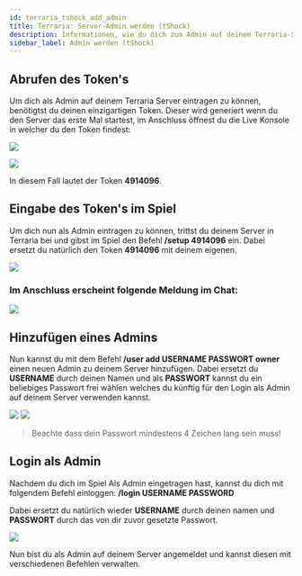 ```yaml
---
id: terraria_tshock_add_admin
title: Terraria: Server-Admin werden (tShock)
description: Informationen, wie du dich zum Admin auf deinem Terraria-Server mit tShock von ZAP-Hosting machen kannst - ZAP-Hosting.com Dokumentationen
sidebar_label: Admin werden (tShock)
---
```



## Abrufen des Token's

Um dich als Admin auf deinem Terraria Server eintragen zu können, benötigtst du deinen einzigartigen Token.
Dieser wird generiert wenn du den Server das erste Mal startest, im Anschluss öffnest du die Live Konsole in welcher du den Token findest:

![](https://screensaver01.zap-hosting.com/index.php/s/QdADCfXceB85KxB/preview)

![](https://screensaver01.zap-hosting.com/index.php/s/CRTMBC9yP2LpP3m/preview)

In diesem Fall lautet der Token **4914096**.

## Eingabe des Token's im Spiel

Um dich nun als Admin eintragen zu können, trittst du deinem Server in Terraria bei und gibst im Spiel den Befehl **/setup 4914096** ein.
Dabei ersetzt du natürlich den Token **4914096** mit deinem eigenen.

![](https://screensaver01.zap-hosting.com/index.php/s/krBPgfmLHjiHEdb/preview)

### Im Anschluss erscheint folgende Meldung im Chat:

![](https://screensaver01.zap-hosting.com/index.php/s/stepq2a7TPsmkxp/preview)


## Hinzufügen eines Admins

Nun kannst du mit dem Befehl **/user add USERNAME PASSWORT owner** einen neuen Admin zu deinem Server hinzufügen. 
Dabei ersetzt du **USERNAME** durch deinen Namen und als **PASSWORT** kannst du ein beliebiges Passwort frei wählen
welches du künftig für den Login als Admin auf deinem Server verwenden kannst. 

![](https://screensaver01.zap-hosting.com/index.php/s/cnJFzX3JL2jbLDz/preview)
![](https://screensaver01.zap-hosting.com/index.php/s/s46M223fRAixDzz/preview)

> Beachte dass dein Passwort mindestens 4 Zeichen lang sein muss!

## Login als Admin

Nachdem du dich im Spiel Als Admin eingetragen hast, kannst du dich mit folgendem Befehl einloggen:
**/login USERNAME PASSWORD**

Dabei ersetzt du natürlich wieder **USERNAME** durch deinen namen und **PASSWORT** durch das von dir zuvor gesetzte Passwort.

![](https://screensaver01.zap-hosting.com/index.php/s/kgSQGrYHYLTZcep/preview)

Nun bist du als Admin auf deinem Server angemeldet und kannst diesen mit verschiedenen Befehlen verwalten.
